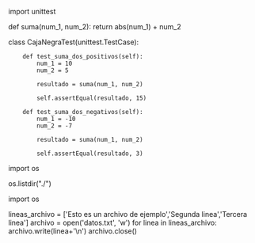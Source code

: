 
import unittest

def suma(num_1, num_2):
    return abs(num_1) + num_2

class CajaNegraTest(unittest.TestCase):

        def test_suma_dos_positivos(self):
            num_1 = 10
            num_2 = 5

            resultado = suma(num_1, num_2)

            self.assertEqual(resultado, 15)

        def test_suma_dos_negativos(self):
            num_1 = -10
            num_2 = -7

            resultado = suma(num_1, num_2)

            self.assertEqual(resultado, 3)


import os

os.listdir("./")

import os

lineas_archivo = ['Esto es un archivo de ejemplo','Segunda linea','Tercera linea']
archivo = open('datos.txt', 'w')
for linea in lineas_archivo:
    archivo.write(linea+'\n')
archivo.close()


